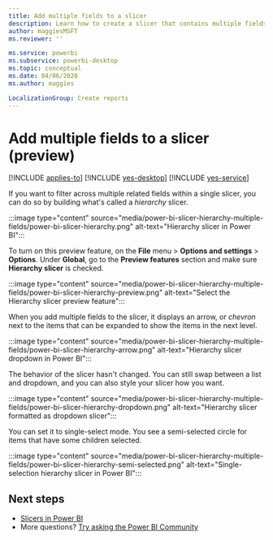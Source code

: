 ```yaml
---
title: Add multiple fields to a slicer
description: Learn how to create a slicer that contains multiple fields in a hierarchy.
author: maggiesMSFT
ms.reviewer: ''

ms.service: powerbi
ms.subservice: powerbi-desktop
ms.topic: conceptual
ms.date: 04/06/2020
ms.author: maggies

LocalizationGroup: Create reports
---
```

# Add multiple fields to a slicer (preview)

[!INCLUDE [applies-to](includes/applies-to.md)] [!INCLUDE [yes-desktop](includes/yes-desktop.md)] [!INCLUDE [yes-service](includes/yes-service.md)]

If you want to filter across multiple related fields within a single slicer, you can do so by building what's called a *hierarchy* slicer. 

:::image type="content" source="media/power-bi-slicer-hierarchy-multiple-fields/power-bi-slicer-hierarchy.png" alt-text="Hierarchy slicer in Power BI":::

To turn on this preview feature, on the **File** menu > **Options and settings** > **Options**. Under **Global**, go to the **Preview features** section and make sure **Hierarchy slicer** is checked.

:::image type="content" source="media/power-bi-slicer-hierarchy-multiple-fields/power-bi-slicer-hierarchy-preview.png" alt-text="Select the Hierarchy slicer preview feature":::

When you add multiple fields to the slicer, it displays an arrow, or *chevron* next to the items that can be expanded to show the items in the next level.

:::image type="content" source="media/power-bi-slicer-hierarchy-multiple-fields/power-bi-slicer-hierarchy-arrow.png" alt-text="Hierarchy slicer dropdown in Power BI":::
 
The behavior of the slicer hasn't changed. You can still swap between a list and dropdown, and you can also style your slicer how you want.

:::image type="content" source="media/power-bi-slicer-hierarchy-multiple-fields/power-bi-slicer-hierarchy-dropdown.png" alt-text="Hierarchy slicer formatted as dropdown slicer":::
 
You can set it to single-select mode. You see a semi-selected circle for items that have some children selected.
 
:::image type="content" source="media/power-bi-slicer-hierarchy-multiple-fields/power-bi-slicer-hierarchy-semi-selected.png" alt-text="Single-selection hierarchy slicer in Power BI":::

## Next steps

- [Slicers in Power BI](../visuals/power-bi-visualization-slicers.md)
- More questions? [Try asking the Power BI Community](https://community.powerbi.com/)